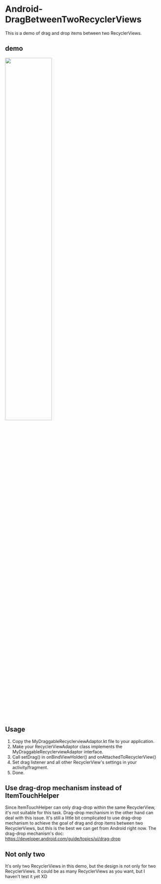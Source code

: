 # Android-DragBetweenTwoRecyclerViews
This is a demo of drag and drop items between two RecyclerViews.

## demo
<img src="https://imgur.com/qrn0Hbd" width="55%"/>

## Usage
1. Copy the MyDraggableRecyclerviewAdaptor.kt file to your application.
2. Make your RecyclerViewAdaptor class implements the MyDraggableRecyclerviewAdaptor interface.
3. Call setDrag() in onBindViewHolder() and onAttachedToRecyclerView()
4. Set drag listener and all other RecyclerView's settings in your activity/fragment.
5. Done.

## Use drag-drop mechanism instead of ItemTouchHelper
Since ItemTouchHelper can only drag-drop within the same RecyclerView,
it's not suitable for this task.
Drag-drop mechanism in the other hand can deal with this issue.
It's still a little bit complicated to use drag-drop mechanism to achieve
the goal of drag and drop items between two RecyclerViews, but this is the
best we can get from Android right now.
The drag-drop mechanism's doc: https://developer.android.com/guide/topics/ui/drag-drop

## Not only two
It's only two RecyclerViews in this demo, but the design is not only for
two RecyclerViews. It could be as many RecyclerViews as you want, but I haven't test it yet XD
